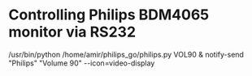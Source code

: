 # Controlling Philips BDM4065 monitor via RS232

/usr/bin/python /home/amir/philips_go/philips.py VOL90 & notify-send "Philips" "Volume 90" --icon=video-display
